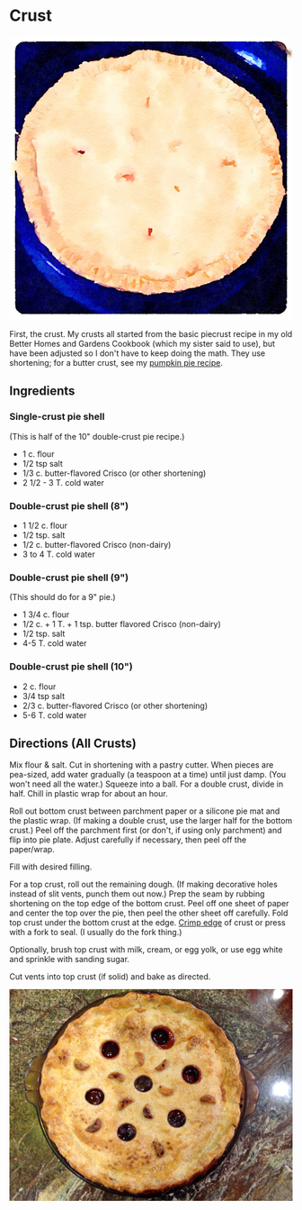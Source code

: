# Crust

![watercolor pie](../images/piewc.png)

First, the crust.  My crusts all started from the basic piecrust recipe in my old Better Homes and Gardens Cookbook (which my sister said to use), but have been adjusted so I don't have to keep doing the math.  They use shortening; for a butter crust, see my [pumpkin pie recipe](../pie/pumpkin.md).

## Ingredients 

### Single-crust pie shell

(This is half of the 10" double-crust pie recipe.)

* 1 c. flour 
* 1/2 tsp salt 
* 1/3 c. butter-flavored Crisco (or other shortening) 
* 2 1/2 - 3 T. cold water

### Double-crust pie shell (8")

* 1 1/2 c. flour 
* 1/2 tsp. salt 
* 1/2 c. butter-flavored Crisco (non-dairy) 
* 3 to 4 T. cold water

### Double-crust pie shell (9")

(This should do for a 9" pie.)

* 1 3/4 c. flour 
* 1/2 c. + 1 T. + 1 tsp. butter flavored Crisco (non-dairy) 
* 1/2 tsp. salt 
* 4-5 T. cold water

### Double-crust pie shell (10")

* 2 c. flour 
* 3/4 tsp salt 
* 2/3 c. butter-flavored Crisco (or other shortening) 
* 5-6 T. cold water

## Directions (All Crusts)

Mix flour & salt. Cut in shortening with a pastry cutter. When pieces are pea-sized, add water gradually (a teaspoon at a time) until just damp.  (You won't need all the water.)  Squeeze into a ball.  For a double crust, divide in half.  Chill in plastic wrap for about an hour. 

Roll out bottom crust between parchment paper or a silicone pie mat and the plastic wrap.  (If making a double crust, use the larger half for the bottom crust.)  Peel off the parchment first (or don't, if using only parchment) and flip into pie plate.  Adjust carefully if necessary, then peel off the paper/wrap.

Fill with desired filling.

For a top crust, roll out the remaining dough.  (If making decorative holes instead of slit vents, punch them out now.)  Prep the seam by rubbing shortening on the top edge of the bottom crust.  Peel off one sheet of paper and center the top over the pie, then peel the other sheet off carefully.  Fold top crust under the bottom crust at the edge.  [Crimp edge](https://www.thespruceeats.com/how-to-crimp-pie-crust-4123830) of crust or press with a fork to seal.  (I usually do the fork thing.)

Optionally, brush top crust with milk, cream, or egg yolk, or use egg white and sprinkle with sanding sugar.

Cut vents into top crust (if solid) and bake as directed.

![fancy holes](../images/cherry_pie.png)
